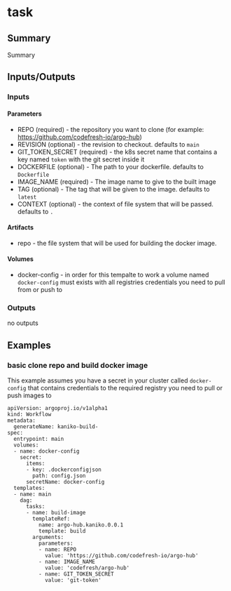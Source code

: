 # task

## Summary
Summary

## Inputs/Outputs

### Inputs
#### Parameters
* REPO (required) - the repository you want to clone (for example: https://github.com/codefresh-io/argo-hub)
* REVISION (optional) - the revision to checkout. defaults to `main`
* GIT_TOKEN_SECRET (required) - the k8s secret name that contains a key named `token` with the git secret inside it
* DOCKERFILE (optional) - The path to your dockerfile. defaults to `Dockerfile`
* IMAGE_NAME (required) - The image name to give to the built image
* TAG (optional) - The tag that will be given to the image. defaults to `latest`
* CONTEXT (optional) - the context of file system that will be passed. defaults to `.`

#### Artifacts
* repo - the file system that will be used for building the docker image.

#### Volumes
* docker-config - in order for this tempalte to work a volume named `docker-config` must exists with all registries credentials you need to pull from or push to

### Outputs
no outputs

## Examples

### basic clone repo and build docker image
This example assumes you have a secret in your cluster called `docker-config` that contains credentials to the required registry you need to pull or push images to

```
apiVersion: argoproj.io/v1alpha1
kind: Workflow
metadata:
  generateName: kaniko-build-
spec:
  entrypoint: main
  volumes:
  - name: docker-config
    secret:
      items:
      - key: .dockerconfigjson
        path: config.json
      secretName: docker-config
  templates:
  - name: main
    dag:
      tasks:
      - name: build-image
        templateRef:
          name: argo-hub.kaniko.0.0.1
          template: build
        arguments:
          parameters:
          - name: REPO
            value: 'https://github.com/codefresh-io/argo-hub'
          - name: IMAGE_NAME
            value: 'codefresh/argo-hub'
          - name: GIT_TOKEN_SECRET
            value: 'git-token'
```
